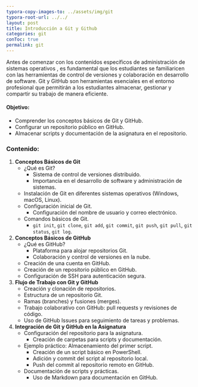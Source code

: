 ```yaml
---
typora-copy-images-to: ../assets/img/git
typora-root-url: ../../
layout: post
title: Introducción a Git y Github
categories: git
conToc: true
permalink: git
---
```


Antes de comenzar con los contenidos específicos de administración de sistemas operativos , es fundamental que los estudiantes se familiaricen con las herramientas de control de versiones y colaboración en desarrollo de software. Git y GitHub son herramientas esenciales en el entorno profesional que permitirán a los estudiantes almacenar, gestionar y compartir su trabajo de manera eficiente.

#### Objetivo:

- Comprender los conceptos básicos de Git y GitHub.
- Configurar un repositorio público en GitHub.
- Almacenar scripts y documentación de la asignatura en el repositorio.

### Contenido:

1. **Conceptos Básicos de Git**
   - ¿Qué es Git?
     - Sistema de control de versiones distribuido.
     - Importancia en el desarrollo de software y administración de sistemas.
   - Instalación de Git en diferentes sistemas operativos (Windows, macOS, Linux).
   - Configuración inicial de Git.
     - Configuración del nombre de usuario y correo electrónico.
   - Comandos básicos de Git.
     - `git init`, `git clone`, `git add`, `git commit`, `git push`, `git pull`, `git status`, `git log`.
2. **Conceptos Básicos de GitHub**
   - ¿Qué es GitHub?
     - Plataforma para alojar repositorios Git.
     - Colaboración y control de versiones en la nube.
   - Creación de una cuenta en GitHub.
   - Creación de un repositorio público en GitHub.
   - Configuración de SSH para autenticación segura.
3. **Flujo de Trabajo con Git y GitHub**
   - Creación y clonación de repositorios.
   - Estructura de un repositorio Git.
   - Ramas (branches) y fusiones (merges).
   - Trabajo colaborativo con GitHub: pull requests y revisiones de código.
   - Uso de GitHub Issues para seguimiento de tareas y problemas.
4. **Integración de Git y GitHub en la Asignatura**
   - Configuración del repositorio para la asignatura.
     - Creación de carpetas para scripts y documentación.
   - Ejemplo práctico: Almacenamiento del primer script.
     - Creación de un script básico en PowerShell.
     - Adición y commit del script al repositorio local.
     - Push del commit al repositorio remoto en GitHub.
   - Documentación de scripts y prácticas.
     - Uso de Markdown para documentación en GitHub.